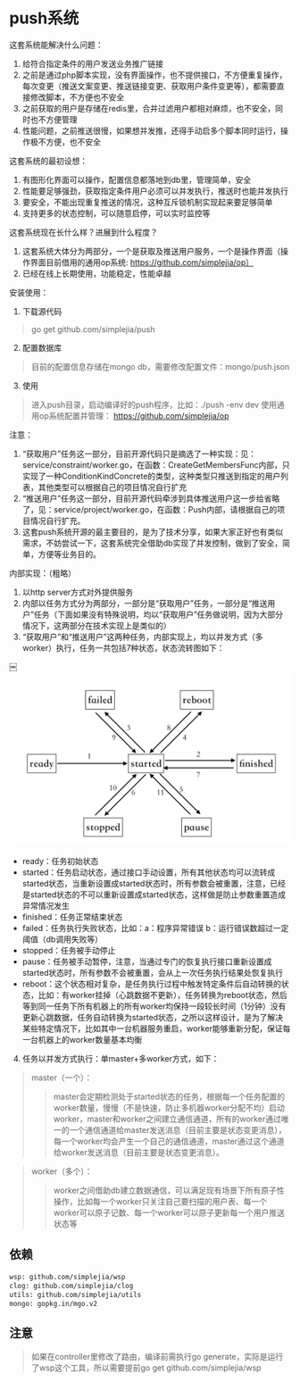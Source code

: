 # push系统

这套系统能解决什么问题：
1. 给符合指定条件的用户发送业务推广链接
2. 之前是通过php脚本实现，没有界面操作，也不提供接口，不方便重复操作，每次变更（推送文案变更、推送链接变更、获取用户条件变更等），都需要直接修改脚本，不方便也不安全
3. 之前获取的用户是存储在redis里，合并过滤用户都相对麻烦，也不安全，同时也不方便管理
4. 性能问题，之前推送很慢，如果想并发推，还得手动启多个脚本同时运行，操作极不方便，也不安全

这套系统的最初设想：
1. 有图形化界面可以操作，配置信息都落地到db里，管理简单，安全
2. 性能要足够强劲，获取指定条件用户必须可以并发执行，推送时也能并发执行
3. 要安全，不能出现重复推送的情况，这种互斥锁机制实现起来要足够简单
4. 支持更多的状态控制，可以随意启停，可以实时监控等

这套系统现在长什么样？进展到什么程度？
1. 这套系统大体分为两部分，一个是获取及推送用户服务，一个是操作界面（操作界面目前借用的通用op系统: https://github.com/simplejia/op）
2. 已经在线上长期使用，功能稳定，性能卓越

安装使用：
1. 下载源代码
> go get github.com/simplejia/push
2. 配置数据库
> 目前的配置信息存储在mongo db，需要修改配置文件：mongo/push.json
3. 使用
> 进入push目录，启动编译好的push程序，比如：./push -env dev
> 使用通用op系统配置并管理： https://github.com/simplejia/op

注意：
1. “获取用户”任务这一部分，目前开源代码只是摘选了一种实现：见：service/constraint/worker.go，在函数：CreateGetMembersFunc内部，只实现了一种ConditionKindConcrete的类型，这种类型只推送到指定的用户列表，其他类型可以根据自己的项目情况自行扩充
2. “推送用户”任务这一部分，目前开源代码牵涉到具体推送用户这一步给省略了，见：service/project/worker.go，在函数：Push内部，请根据自己的项目情况自行扩充。
3. 这套push系统开源的最主要目的，是为了技术分享，如果大家正好也有类似需求，不妨尝试一下，这套系统完全借助db实现了并发控制，做到了安全，简单，方便等业务目的。


内部实现：（粗略）
1. 以http server方式对外提供服务
2. 内部以任务方式分为两部分，一部分是“获取用户”任务，一部分是“推送用户”任务（下面如果没有特殊说明，均以“获取用户”任务做说明，因为大部分情况下，这两部分在技术实现上是类似的）
3. “获取用户”和“推送用户”这两种任务，内部实现上，均以并发方式（多worker）执行，任务一共包括7种状态，状态流转图如下：

￼
![1](https://github.com/simplejia/nothing/raw/master/push_1.png)


* ready：任务初始状态
* started：任务启动状态，通过接口手动设置，所有其他状态均可以流转成started状态，当重新设置成started状态时，所有参数会被重置，注意，已经是started状态的不可以重新设置成started状态，这样做是防止参数重置造成异常情况发生
* finished：任务正常结束状态
* failed：任务执行失败状态，比如：a：程序异常错误 b：运行错误数超过一定阈值（db调用失败等）  
* stopped：任务被手动停止
* pause：任务被手动暂停，注意，当通过专门的恢复执行接口重新设置成started状态时，所有参数不会被重置，会从上一次任务执行结果处恢复执行
* reboot：这个状态相对复杂，是任务执行过程中触发特定条件后自动转换的状态，比如：有worker挂掉（心跳数据不更新），任务转换为reboot状态，然后等到同一任务下所有机器上的所有worker均保持一段较长时间（1分钟）没有更新心跳数据，任务自动转换为started状态，之所以这样设计，是为了解决某些特定情况下，比如其中一台机器服务重启，worker能够重新分配，保证每一台机器上的worker数量基本均衡


4. 任务以并发方式执行：单master+多worker方式，如下：
> master（一个）：
>> master会定期检测处于started状态的任务，根据每一个任务配置的worker数量，慢慢（不是快速，防止多机器worker分配不均）启动worker，master和worker之间建立通信通道，所有的worker通过唯一的一个通信通道给master发送消息（目前主要是状态变更消息），每一个worker均会产生一个自己的通信通道，master通过这个通道给worker发送消息（目前主要是状态变更消息）。

> worker（多个）：
>> worker之间借助db建立数据通信，可以满足现有场景下所有原子性操作，比如每一个worker只关注自己要扫描的用户表、每一个worker可以原子记数、每一个worker可以原子更新每一个用户推送状态等

## 依赖
    wsp: github.com/simplejia/wsp
    clog: github.com/simplejia/clog
    utils: github.com/simplejia/utils
    mongo: gopkg.in/mgo.v2

## 注意
> 如果在controller里修改了路由，编译前需执行go generate，实际是运行了wsp这个工具，所以需要提前go get github.com/simplejia/wsp
